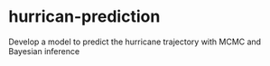 # hurrican-prediction
Develop a model to predict the hurricane trajectory with MCMC and Bayesian inference
